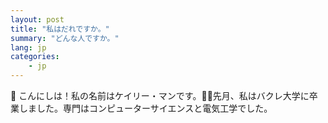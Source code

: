 ```yaml
---
layout: post
title: "私はだれですか。"
summary: "どんな人ですか。"
lang: jp
categories:
    - jp
---
```


こんにしは！私の名前はケイリー・マンです。先月、私はバクレ大学に卒業しました。専門はコンピューターサイエンスと電気工学でした。



